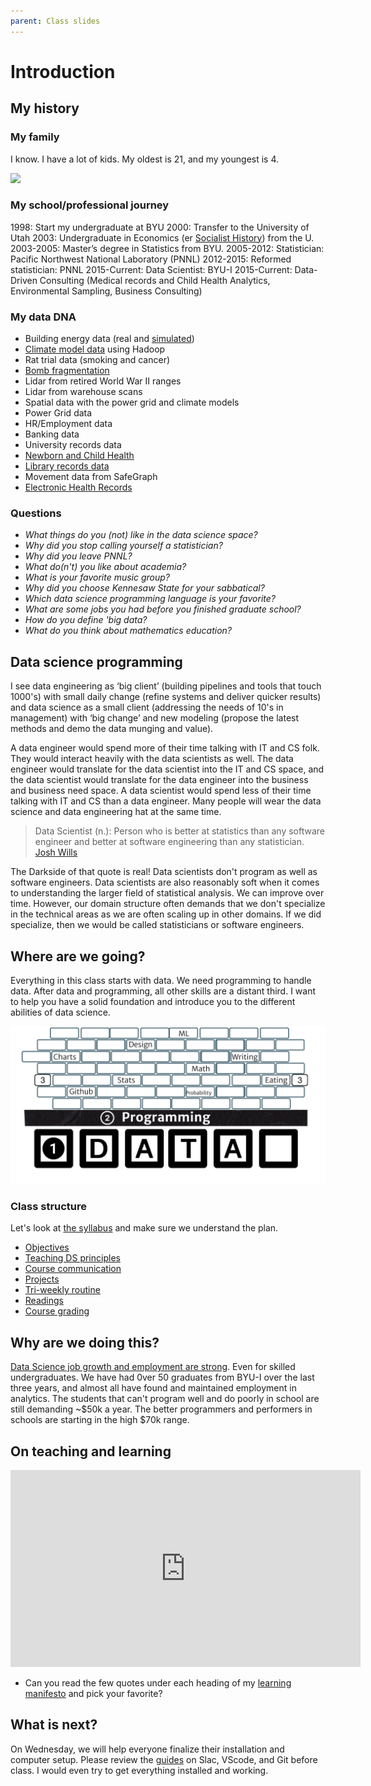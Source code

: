 ```yaml
---
parent: Class slides
---
```


# Introduction

## My history

### My family

I know.  I have a lot of kids.  My oldest is 21, and my youngest is 4.

![](https://byuistats.github.io/CSE250-Hathaway/slides/introduction/day01_introduction/family_2020.png)

### My school/professional journey

1998: Start my undergraduate at BYU
2000: Transfer to the University of Utah
2003: Undergraduate in Economics (er [Socialist History](https://dailyutahchronicle.com/2018/04/16/us-economics-department-marxist-or-diverse/)) from the U.
2003-2005: Master’s degree in Statistics from BYU.
2005-2012: Statistician: Pacific Northwest National Laboratory (PNNL)
2012-2015: Reformed statistician: PNNL
2015-Current: Data Scientist: BYU-I
2015-Current: Data-Driven Consulting (Medical records and Child Health Analytics, Environmental Sampling, Business Consulting)

### My data DNA

- Building energy data (real and [simulated](https://energyplus.net/))
- [Climate model data](https://climate.pnnl.gov/#) using Hadoop
- Rat trial data (smoking and cancer)
- [Bomb fragmentation](https://apps.dtic.mil/sti/pdfs/ADA531258.pdf)
- Lidar from retired World War II ranges
- Lidar from warehouse scans
- Spatial data with the power grid and climate models
- Power Grid data
- HR/Employment data
- Banking data
- University records data
- [Newborn and Child Health](https://www.gatesfoundation.org/our-work/programs/global-development/maternal-newborn-and-child-health)
- [Library records data](https://data.seattle.gov/Community/Library-Collection-Inventory/6vkj-f5xf)
- Movement data from SafeGraph
- [Electronic Health Records](https://www.optum.com/business/solutions/government/federal/data-analytics-federal/clinical-data.html)

### Questions

- _What things do you (not) like in the data science space?_
- _Why did you stop calling yourself a statistician?_
- _Why did you leave PNNL?_
- _What do(n't) you like about academia?_
- _What is your favorite music group?_
- _Why did you choose Kennesaw State for your sabbatical?_
- _Which data science programming language is your favorite?_
- _What are some jobs you had before you finished graduate school?_
- _How do you define 'big data?_
- _What do you think about mathematics education?_  

## Data science programming

I see data engineering as ‘big client’ (building pipelines and tools that touch 1000's) with small daily change (refine systems and deliver quicker results) and data science as a small client (addressing the needs of 10's in management) with ‘big change’ and new modeling (propose the latest methods and demo the data munging and value).

A data engineer would spend more of their time talking with IT and CS folk.  They would interact heavily with the data scientists as well.  The data engineer would translate for the data scientist into the IT and CS space, and the data scientist would translate for the data engineer into the business and business need space. A data scientist would spend less of their time talking with IT and CS than a data engineer. Many people will wear the data science and data engineering hat at the same time.  

> Data Scientist (n.): Person who is better at statistics than any software engineer and better at software engineering than any statistician. [Josh Wills](https://twitter.com/josh_wills/status/198093512149958656?s=20)

The Darkside of that quote is real!  Data scientists don't program as well as software engineers.  Data scientists are also reasonably soft when it comes to understanding the larger field of statistical analysis. We can improve over time. However, our domain structure often demands that we don't specialize in the technical areas as we are often scaling up in other domains. If we did specialize, then we would be called statisticians or software engineers.

## Where are we going?

Everything in this class starts with data.  We need programming to handle data.  After data and programming, all other skills are a distant third.  I want to help you have a solid foundation and introduce you to the different abilities of data science.

![](img/data_programming.png)

### Class structure

Let's look at [the syllabus](../README.md) and make sure we understand the plan.

- [Objectives](../README.md#course-objectives)
- [Teaching DS principles](../README.md#principles-of-data-science-teaching)
- [Course communication](../README.md#course-communication)
- [Projects](../README.md#project-topics)
- [Tri-weekly routine](../README.md#course-outline)
- [Readings](../README.md#course-readings)
- [Course grading](../README.md#course-grading)

## Why are we doing this?

[Data Science job growth and employment are strong](https://lambdaschool.com/the-commons/data-science-job-growth-in-2021-and-beyond).  Even for skilled undergraduates.  We have had 0ver 50 graduates from BYU-I over the last three years, and almost all have found and maintained employment in analytics.  The students that can't program well and do poorly in school are still demanding ~$50k a year.  The better programmers and performers in schools are starting in the high $70k range.  

## On teaching and learning

<iframe width="560" height="315" src="https://www.youtube.com/embed/kO8x8eoU3L4" title="YouTube video player" frameborder="0" allow="accelerometer; autoplay; clipboard-write; encrypted-media; gyroscope; picture-in-picture" allowfullscreen></iframe>

- Can you read the few quotes under each heading of my [learning manifesto](https://datathink.io/my-learning-manifesto-aka-teaching-philosophy/) and pick your favorite?

## What is next?

On Wednesday, we will help everyone finalize their installation and computer setup.  Please review the [guides](../guides/readme.md) on Slac, VScode, and Git before class.  I would even try to get everything installed and working.
